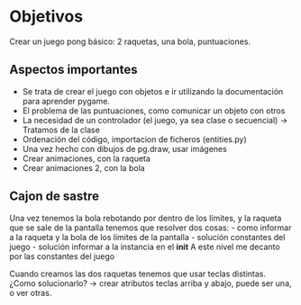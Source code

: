 # Objetivos
Crear un juego pong básico: 2 raquetas, una bola, puntuaciones.

## Aspectos importantes
- Se trata de crear el juego con objetos e ir utilizando la documentación para aprender pygame.
- El problema de las puntuaciones, como comunicar un objeto con otros
- La necesidad de un controlador (el juego, ya sea clase o secuencial) -> Tratamos de la clase
- Ordenación del código, importacion de ficheros (entities.py)
- Una vez hecho con dibujos de pg.draw, usar imágenes
- Crear animaciones, con la raqueta
- Crear animaciones 2, con la bola

## Cajon de sastre
Una vez tenemos la bola rebotando por dentro de los límites, y la raqueta que se sale de la pantalla tenemos que resolver dos cosas:
    - como informar a la raqueta y la bola de los límites de la pantalla
        - solución constantes del juego
        - solución informar a la instancia en el __init__ 
A este nivel me decanto por las constantes del juego

Cuando creamos las dos raquetas tenemos que usar teclas distintas. ¿Como solucionarlo? -> crear atributos teclas arriba y abajo, puede ser una, o ver otras.